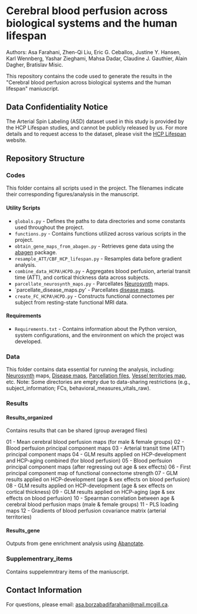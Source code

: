 # Cerebral blood perfusion across biological systems and the human lifespan
Authors: Asa Farahani, Zhen-Qi Liu, Eric G. Ceballos, Justine Y. Hansen, Karl Wennberg, Yashar Zieghami, Mahsa Dadar, Claudine J. Gauthier, Alain Dagher, Bratislav Misic.

This repository contains the code used to generate the results in the "Cerebral blood perfusion across biological systems and the human lifespan" maniuscript.

## Data Confidentiality Notice
The Arterial Spin Labeling (ASD) dataset used in this study is provided by the HCP Lifespan studies, and cannot be publicly released by us. For more details and to request access to the dataset, please visit the [HCP Lifespan](https://www.humanconnectome.org/lifespan-studies) website.

## Repository Structure
### Codes
This folder contains all scripts used in the project. The filenames indicate their corresponding figures/analysis in the manuscript.

#### Utility Scripts
- `globals.py` - Defines the paths to data directories and some constants used throughout the project.
- `functions.py` - Contains functions utilized across various scripts in the project.
- `obtain_gene_maps_from_abagen.py` - Retrieves gene data using the [abagen](https://github.com/rmarkello/abagen) package.
- `resample_ATT/CBF_HCP_lifespan.py` - Resamples data before gradient analysis.
- `combine_data_HCPA\HCPD.py` - Aggregates blood perfusion, arterial transit time (ATT), and cortical thickness data across subjects.
- `parcellate_neurosynth_maps.py` - Parcellates [Neurosynth](https://neurosynth.org) maps.
- `parcellate_disease_maps.py' - Parcellates [disease maps](https://pmc.ncbi.nlm.nih.gov/articles/PMC5740544/).
- `create_FC_HCPA\HCPD.py` - Constructs functional connectomes per subject from resting-state functional MRI data.
  
#### Requirements
- `Requirements.txt` - Contains information about the Python version, system configurations, and the environment on which the project was developed.

### Data
This folder contains data essential for running the analysis, including: [Neurosynth](https://neurosynth.org) maps, [Disease maps](https://pmc.ncbi.nlm.nih.gov/articles/PMC5740544/), [Parcellation files](https://github.com/yetianmed/subcortex/tree/master/Group-Parcellation), [Vessel territories map](https://www.nature.com/articles/s41597-022-01923-0/), etc.
Note: Some directories are empty due to data-sharing restrictions (e.g., subject_information; FCs, behavioral_measures_vitals_raw).

### Results
#### Results_organized
Contains results that can be shared (group averaged files)

01 - Mean cerebral blood perfusion maps (for male & female groups)
02 - Blood perfsuion principal component maps
03 - Arterial transit time (ATT) principal component maps
04 - GLM results applied on HCP-development and HCP-aging combined (for blood perfusion)
05 - Blood perfsuion principal component maps (after regressing out age & sex effects)
06 - First principal component map of functional connectome strength
07 - GLM results applied on HCP-development (age & sex effects on blood perfusion) 
08 - GLM results applied on HCP-development (age & sex effects on cortical thickness) 
09 - GLM results applied on HCP-aging (age & sex effects on blood perfusion) 
10 - Spearman correlation between age & cerebral blood perfusion maps (male & female groups)
11 - PLS loading maps
12 - Gradients of blood perfusion covariance matrix (arterial territories)

#### Results_gene
Outputs from gene enrichment analysis using [Abanotate](https://github.com/LeonDLotter/ABAnnotate).

### Supplementrary_items
Contains suppelemntrary items of the maniuscript. 

## Contact Information
For questions, please email: [asa.borzabadifarahani@mail.mcgill.ca](mailto:asa.borzabadifarahani@mail.mcgill.ca).
